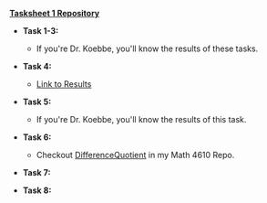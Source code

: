 **[Tasksheet 1 Repository](https://github.com/jaxtonw/math4610/tree/master/Tasksheet1)**

+ **Task 1-3:**
  - If you're Dr. Koebbe, you'll know the results of these tasks.
+ **Task 4:**
  - [Link to Results](https://github.com/jaxtonw/math4610/tree/master/Tasksheet1/Task4)
+ **Task 5:**
  - If you're Dr. Koebbe, you'll know the results of this task.
+ **Task 6:**
  - Checkout [DifferenceQuotient](https://github.com/jaxtonw/math4610/tree/master/Tasksheet1/DifferenceQuotient) in my Math 4610 Repo.
+ **Task 7:**

+ **Task 8:**
